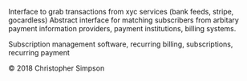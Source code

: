 Interface to grab transactions from xyc services (bank feeds, stripe,
gocardless) Abstract interface for matching subscribers from arbitary payment
information providers, payment institutions, billing systems. 

Subscription management software, recurring billing, subscriptions, recurring
payment

:copyright: 2018 Christopher Simpson 
